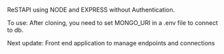 ReSTAPI using NODE and EXPRESS without Authentication.

To use:
After cloning, you need to set MONGO_URI in a .env file to connect to db.

Next update:
 Front end application to manage endpoints and connections

